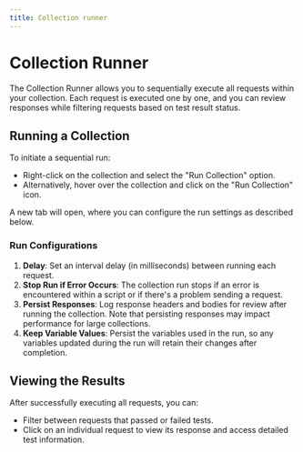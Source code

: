 ```yaml
---
title: Collection runner
---
```


# Collection Runner

The Collection Runner allows you to sequentially execute all requests within your collection. Each request is executed one by one, and you can review responses while filtering requests based on test result status.

## Running a Collection

To initiate a sequential run:
- Right-click on the collection and select the "Run Collection" option.
- Alternatively, hover over the collection and click on the "Run Collection" icon.

A new tab will open, where you can configure the run settings as described below.

### Run Configurations

1. **Delay**: Set an interval delay (in milliseconds) between running each request.
2. **Stop Run if Error Occurs**: The collection run stops if an error is encountered within a script or if there's a problem sending a request.
3. **Persist Responses**: Log response headers and bodies for review after running the collection. Note that persisting responses may impact performance for large collections.
4. **Keep Variable Values**: Persist the variables used in the run, so any variables updated during the run will retain their changes after completion.

## Viewing the Results

After successfully executing all requests, you can:
- Filter between requests that passed or failed tests.
- Click on an individual request to view its response and access detailed test information.
